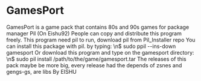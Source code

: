 # GamesPort
GamesPort is a game pack that contains 80s and 90s games for package manager Pil (On Eishu92)
People can copy and distribute this program freely.
This program need pil to run, download pil from Pil_Installer repo
You can install this package with pil.
by typing: 
\n$ sudo ppil --ins-down gamesport
Or download this program and type on the gamesport directory:
\n$ sudo pil install /path/to/the/game/gamesport.tar
The releases of this pack maybe be more big, every release had the depends of zsnes and gengs-gs, are libs
By EISHU
